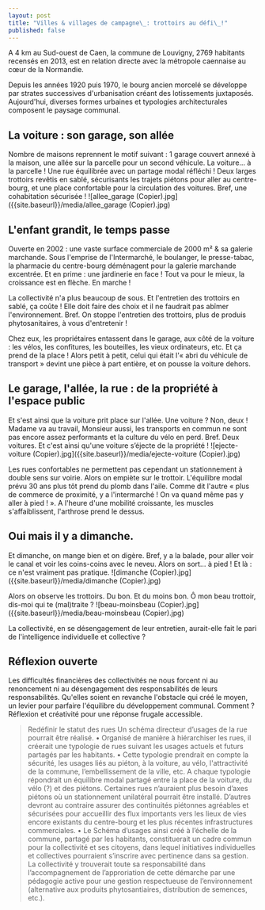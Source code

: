 ```yaml
---
layout: post
title: "Villes & villages de campagne\_: trottoirs au défi\_!"
published: false
---
```


A 4 km au Sud-ouest de Caen, la commune de Louvigny, 2769 habitants recensés en 2013, est en relation directe avec la métropole caennaise au cœur de la Normandie.

Depuis les années 1920 puis 1970, le bourg ancien morcelé se développe par strates successives d'urbanisation créant des lotissements juxtaposés. Aujourd'hui, diverses formes urbaines et typologies architecturales composent le paysage communal.

## La voiture : son garage, son allée
Nombre de maisons reprennent le motif suivant : 1 garage couvert annexé à la maison, une allée sur la parcelle pour un second véhicule. La voiture… à la parcelle ! Une rue équilibrée avec un partage modal réfléchi ! Deux larges trottoirs revêtis en sablé, sécurisants les trajets piétons pour aller au centre-bourg, et une place confortable pour la circulation des voitures. Bref, une cohabitation sécurisée !
![allee_garage (Copier).jpg]({{site.baseurl}}/media/allee_garage (Copier).jpg)


## L'enfant grandit, le temps passe
Ouverte en 2002 : une vaste surface commerciale de 2000 m² & sa galerie marchande.
Sous l'emprise de l'Intermarché, le boulanger, le presse-tabac, la pharmacie du centre-bourg déménagent pour la galerie marchande excentrée. Et en prime : une jardinerie en face ! Tout va pour le mieux, la croissance est en flèche. En marche !

La collectivité n'a plus beaucoup de sous. Et l'entretien des trottoirs en sablé, ça coûte ! Elle doit faire des choix et il ne faudrait pas abîmer l'environnement. Bref. On stoppe l'entretien des trottoirs, plus de produis phytosanitaires, à vous d'entretenir !

Chez eux, les propriétaires entassent dans le garage, aux côté de la voiture : les vélos, les confitures, les bouteilles, les vieux ordinateurs, etc. Et ça prend de la place ! Alors petit à petit, celui qui était l'« abri du véhicule de transport » devint une pièce à part entière, et on pousse la voiture dehors.

## Le garage, l'allée, la rue : de la propriété à l'espace public
Et s'est ainsi que la voiture prit place sur l'allée. Une voiture ? Non, deux !
Madame va au travail, Monsieur aussi, les transports en commun ne sont pas encore assez performants et la culture du vélo en perd. Bref. Deux voitures. Et c'est ainsi qu'une voiture s’éjecte de la propriété !
![ejecte-voiture (Copier).jpg]({{site.baseurl}}/media/ejecte-voiture (Copier).jpg)

Les rues confortables ne permettent pas cependant un stationnement à double sens sur voirie. Alors on empiète sur le trottoir. L'équilibre modal prévu 30 ans plus tôt prend du plomb dans l'aile. Comme dit l'autre « plus de commerce de proximité, y a l'intermarché ! On va quand même pas y aller à pied ! ».
A l'heure d'une mobilité croissante, les muscles s'affaiblissent, l'arthrose prend le dessus.

## Oui mais il y a dimanche.
Et dimanche, on mange bien et on digère. Bref, y a la balade, pour aller voir le canal et voir les coins-coins avec le neveu. Alors on sort… à pied ! Et là : ce n'est vraiment pas pratique. 
![dimanche (Copier).jpg]({{site.baseurl}}/media/dimanche (Copier).jpg)

Alors on observe les trottoirs. 
Du bon.
Et du moins bon. Ô mon beau trottoir, dis-moi qui te (mal)traite ?
![beau-moinsbeau (Copier).jpg]({{site.baseurl}}/media/beau-moinsbeau (Copier).jpg)


La collectivité, en se désengagement de leur entretien, aurait-elle fait le pari de l'intelligence individuelle et collective ?

## Réflexion ouverte
Les difficultés financières des collectivités ne nous forcent ni au renoncement ni au désengagement des responsabilités de leurs responsabilités. Qu'elles soient en revanche l'obstacle qui créé le moyen, un levier pour parfaire l'équilibre du développement communal. Comment ? Réflexion et créativité pour une réponse frugale accessible.

> Redéfinir le statut des rues
Un schéma directeur d’usages de la rue pourrait être réalisé. 
• Organisé de manière à hiérarchiser les rues, il créerait une typologie de rues suivant les usages actuels et futurs partagés par les habitants.
•  Cette typologie prendrait en compte la sécurité, les usages liés au piéton, à la voiture, au vélo, l'attractivité de la commune, l’embellissement de la ville, etc. A chaque typologie répondrait un équilibre modal partagé entre la place de la voiture, du vélo (?) et des piétons. Certaines rues n’auraient plus besoin d’axes piétons où un stationnement unilatéral pourrait être installé. D’autres devront au contraire assurer des continuités piétonnes agréables et sécurisées pour accueillir des flux importants vers les lieux de vies encore existants du centre-bourg et les plus récentes infrastructures commerciales.
• Le Schéma d’usages ainsi créé à l’échelle de la commune, partagé par les habitants, constituerait un cadre commun pour la collectivité et ses citoyens, dans lequel initiatives individuelles et collectives pourraient s’inscrire avec pertinence dans sa gestion. La collectivité y trouverait toute sa responsabilité dans l’accompagnement de l’approriation de cette démarche par une pédagogie active pour une gestion respectueuse de l’environnement (alternative aux produits phytosantiaires, distribution de semences, etc.).